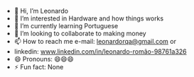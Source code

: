 - 👋 Hi, I’m Leonardo
- 👀 I’m interested in Hardware and how things works
- 🌱 I’m currently learning Portuguese
- 💞️ I’m looking to collaborate to making money
- 📫 How to reach me e-mail: leonardorqa@gmail.com or
- linkedin: www.linkedin.com/in/leonardo-romão-98761a326
- 😄 Pronouns: 😄😄😄
- ⚡ Fun fact: None


